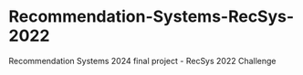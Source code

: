# Recommendation-Systems-RecSys-2022
Recommendation Systems 2024 final project - RecSys 2022 Challenge
